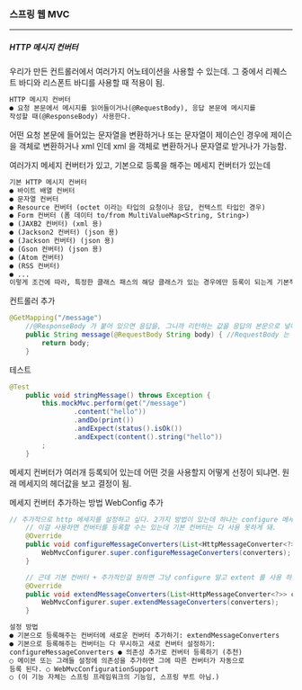 <h3>스프링 웹 MVC</h3>
<hr/>
<h5>HTTP 메시지 컨버터</h5>

우리가 만든 컨트롤러에서 여러가지 어노테이션을 사용할 수 있는데. 그 중에서 리퀘스트 바디와 리스폰트 바디를 사용할 때 적용이 됨.

```tex
HTTP 메시지 컨버터
● 요청 본문에서 메시지를 읽어들이거나(@RequestBody), 응답 본문에 메시지를
작성할 때(@ResponseBody) 사용한다.
```

어떤 요청 본문에 들어있는 문자열을 변환하거나 또는 문자열이 제이슨인 경우에 제이슨을 객체로 변환하거나 xml 인데  xml 을 객체로 변환하거나 문자열로 받거나가 가능함.

여러가지 메세지 컨버터가 있고, 기본으로 등록을 해주는 메세지 컨버터가 있는데

```tex
기본 HTTP 메시지 컨버터
● 바이트 배열 컨버터
● 문자열 컨버터
● Resource 컨버터 (octet 이라는 타입의 요청이나 응답, 컨텍스트 타입인 경우)
● Form 컨버터 (폼 데이터 to/from MultiValueMap<String, String>)
● (JAXB2 컨버터) (xml 용)
● (Jackson2 컨버터) (json 용) 
● (Jackson 컨버터) (json 용)
● (Gson 컨버터) (json 용)
● (Atom 컨버터) 
● (RSS 컨버터)
● ...
이렇게 조건에 따라, 특정한 클래스 패스의 해당 클래스가 있는 경우에만 등록이 되는게 기본적인 http 메시지 컨버터들임. 
```

컨트롤러 추가

```java
@GetMapping("/message")
    //@ResponseBody 가 붙어 있으면 응답을, 그니까 리턴하는 값을 응답의 본문으로 넣어줌. 그런데 이 컨트롤러는 Rest 를 쓰고 있기에 기본적으로 적용됨.
    public String message(@RequestBody String body) { //RequestBody 는 요청 본문에 들어있는 메세지를 HTTP 메시지 컨버터를 사용해서 컨버전을 함.
        return body;
    }
```

테스트

```java
@Test
    public void stringMessage() throws Exception {
        this.mockMvc.perform(get("/message")
                .content("hello"))
                .andDo(print())
                .andExpect(status().isOk())
                .andExpect(content().string("hello"))
        ;
    }
```

메세지 컨버터가 여러개 등록되어 있는데 어떤 것을 사용할지 어떻게 선정이 되냐면. 원래 메세지의 헤더값을 보고 결정이 됨.

메세지 컨버터 추가하는 방법 WebConfig 추가

```java
// 추가적으로 http 메세지를 설정하고 싶다. 2가지 방법이 있는데 하나는 configure 메세지 컨버터를 사용하는건데.
    // 이걸 사용하면 컨버터를 등록할 수는 있는데 기본 컨버터는 다 사용 못하게 돼.
    @Override
    public void configureMessageConverters(List<HttpMessageConverter<?>> converters) {
        WebMvcConfigurer.super.configureMessageConverters(converters);
    }

    // 근데 기본 컨버터 + 추가적인걸 원하면 그냥 configure 말고 extent 를 사용 하면 돼
    @Override
    public void extendMessageConverters(List<HttpMessageConverter<?>> converters) {
        WebMvcConfigurer.super.extendMessageConverters(converters);
    }
```

```tex
설정 방법
● 기본으로 등록해주는 컨버터에 새로운 컨버터 추가하기: extendMessageConverters
● 기본으로 등록해주는 컨버터는 다 무시하고 새로 컨버터 설정하기:
configureMessageConverters ● 의존성 추가로 컨버터 등록하기 (추천)
○ 메이븐 또는 그래들 설정에 의존성을 추가하면 그에 따른 컨버터가 자동으로
등록 된다. ○ WebMvcConfigurationSupport
○ (이 기능 자체는 스프링 프레임워크의 기능임, 스프링 부트 아님.)
```

